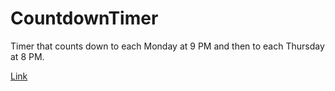 # CountdownTimer

Timer that counts down to each Monday at 9 PM and then to each Thursday at 8 PM. 

[Link](https://stevanovicm.github.io/CountdownTimer/)
